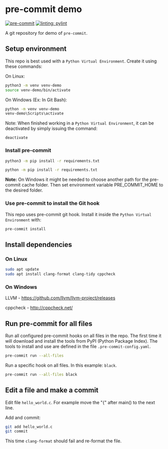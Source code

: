 # pre-commit demo

[![pre-commit](https://img.shields.io/badge/pre--commit-enabled-brightgreen?logo=pre-commit)](https://github.com/pre-commit/pre-commit)
[![linting: pylint](https://img.shields.io/badge/linting-pylint-yellowgreen)](https://github.com/PyCQA/pylint)

A git repository for demo of `pre-commit`.

## Setup environment

This repo is best used with a `Python Virtual Environment`. Create it using these commands:

On Linux:

```bash
python3 -m venv venv-demo
source venv-demo/bin/activate
```

On Windows (Ex: In Git Bash):

```bash
python -m venv venv-demo
venv-demo\Scripts\activate
```

Note: When finished working in a `Python Virtual Environment`, it can be deactivated by simply issuing the command:

```bash|bat
deactivate
```

### Install pre-commit

```bash
python3 -m pip install -r requirements.txt
```

```bat
python -m pip install -r requirements.txt
```

**Note:** On Windows it might be needed to choose another path for the pre-commit cache folder.
Then set environment variable PRE_COMMIT_HOME to the desired folder.

### Use pre-commit to install the Git hook

This repo uses pre-commit git hook. Install it inside the `Python Virtual Environment` with:

```bash
pre-commit install
```

## Install dependencies

### On Linux

```bash
sudo apt update
sudo apt install clang-format clang-tidy cppcheck
```

### On Windows

LLVM - https://github.com/llvm/llvm-project/releases

cppcheck - http://cppcheck.net/

## Run pre-commit for all files

Run all configured pre-commit hooks on all files in the repo.
The first time it will download and install the tools from PyPI (Python Package Index).
The tools to install and use are defined in the file `.pre-commit-config.yaml`.

```bash
pre-commit run --all-files
```

Run a specific hook on all files. In this example: `black`.

```bash
pre-commit run --all-files black
```

## Edit a file and make a commit

Edit file `hello_world.c`. For example move the "{" after main() to the next line.

Add and commit:

```bash
git add hello_world.c
git commit
```

This time `clang-format` should fail and re-format the file.
